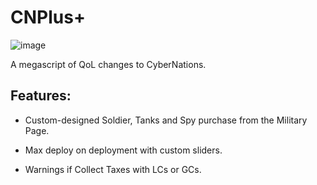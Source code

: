 # CNPlus+
![image](https://github.com/user-attachments/assets/575cff1f-f154-4811-a711-0136b51cadfa)

A megascript of QoL changes to CyberNations.

## Features:
- Custom-designed Soldier, Tanks and Spy purchase from the Military Page.

- Max deploy on deployment with custom sliders.

- Warnings if Collect Taxes with LCs or GCs.
